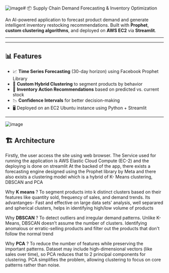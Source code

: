 ![image](https://github.com/user-attachments/assets/25ef0380-144d-491e-8472-6bfe3f9a7695)# 📦 Supply Chain Demand Forecasting & Inventory Optimization

An AI-powered application to forecast product demand and generate intelligent inventory restocking recommendations. Built with **Prophet**, **custom clustering algorithms**, and deployed on **AWS EC2** via **Streamlit**.

---

---

## 📊 Features

- 📈 **Time Series Forecasting** (30-day horizon) using Facebook Prophet Library
- 🧠 **Custom Hybrid Clustering** to segment products by behavior
- 🔁 **Inventory Action Recommendations** based on predicted vs. current stock
- 📉 **Confidence Intervals** for better decision-making
- 🖥️ Deployed on an EC2 Ubuntu instance using Python + Streamlit

---
![image](https://github.com/user-attachments/assets/c1965783-9ac0-43fd-a2a9-6f333745f909)


## 🏗️ Architecture
Firstly, the user access the site using web browser.
The Service used for running the application is AWS Elastic Cloud Compute (EC-2) and the deploying is done on streamlit 
At the backed of the app, there exists a forecasting engine designed using the Prophet library by Meta
and there also exists a clustering model which is a hybrid of K- Means clustering, DBSCAN and PCA 

Why **K means** ?
To segment products into k distinct clusters based on their features like quantity sold, frequency of sales, and demand trends.
Its advantanges- Fast and effective on large data sets' analysis, well separared and spherical clusters, helps in identifying high/low volume of products

Why **DBSCAN** ?
To detect outliers and irregular demand patterns.
Unlike K-Means, DBSCAN doesn’t assume the number of clusters.
Identifying anomalous or erratic-selling products and filter out the products that don't follow the normal trend

Why **PCA** ?
To reduce the number of features while preserving the important patterns.
Dataset may include high-dimensional vectors (like sales over time), so PCA reduces that to 2 principal components for clustering.
PCA simplifies the problem, allowing clustering to focus on core patterns rather than noise.

